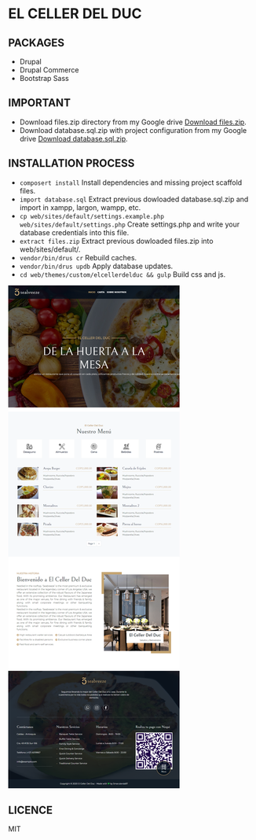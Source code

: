 # EL CELLER DEL DUC

## PACKAGES
* Drupal
* Drupal Commerce
* Bootstrap Sass

## IMPORTANT
- Download files.zip directory from my Google drive [Download files.zip](https://drive.google.com/file/d/1pDhlGamrG0UXOAKi6co91Th_H3Qa0j4j/view?usp=sharing).
- Download database.sql.zip with project configuration from my Google drive [Download database.sql.zip](https://drive.google.com/file/d/1Glha_Dzj44NWDybusB-JNMzpd9UfHEW2/view?usp=sharing).

## INSTALLATION PROCESS
* `composert install` Install dependencies and missing project scaffold files.
* `import database.sql` Extract previous dowloaded database.sql.zip and import in xampp, largon, wampp, etc.
* `cp web/sites/default/settings.example.php web/sites/default/settings.php` Create settings.php and write your database credentials into this file.
* `extract files.zip` Extract previous dowloaded files.zip into web/sites/default/.
* `vendor/bin/drus cr` Rebuild caches.
* `vendor/bin/drus updb` Apply database updates.
* `cd web/themes/custom/elcellerdelduc && gulp` Build css and js.

![Screenshot](./.readme-statics/screenshot-project.png)

## LICENCE
MIT
